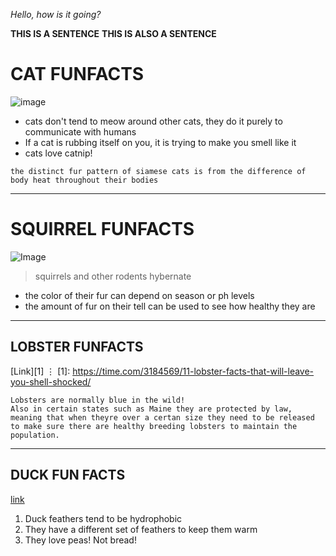 *Hello, how is it going?*

**THIS IS A SENTENCE** __THIS IS ALSO A SENTENCE__

# CAT FUNFACTS
![image](https://c.tenor.com/fWXyb86dSWMAAAAM/ok-cat.gif)
* cats don't tend to meow around other cats, they do it purely to communicate with humans
* If a cat is rubbing itself on you, it is trying to make you smell like it
* cats love catnip! 

`the distinct fur pattern of siamese cats is from the difference of body heat throughout their bodies`

----

SQUIRREL FUNFACTS
================
![Image](https://img.texasmonthly.com/2021/10/Texas-Squirrels-Gone-Wild.jpg?auto=compress&crop=faces&fit=fit&fm=pjpg&ixlib=php-1.2.1&q=45)
> squirrels and other rodents hybernate 

- the color of their fur can depend on season or ph levels
- the amount of fur on their tell can be used to see how healthy they are

***

## LOBSTER FUNFACTS      

[Link][1]
⋮
[1]:  https://time.com/3184569/11-lobster-facts-that-will-leave-you-shell-shocked/
```
Lobsters are normally blue in the wild!
Also in certain states such as Maine they are protected by law, meaning that when theyre over a certan size they need to be released to make sure there are healthy breeding lobsters to maintain the population. 
```
---

DUCK FUN FACTS
--------------
[link](https://www.four-paws.org/campaigns-topics/topics/farm-animals/10-facts-about-ducks#:~:text=Ducks%20are%20also%20called%20'waterfowl,ducks%20will%20lay%20more%20eggs.)
1. Duck feathers tend to be hydrophobic 
2. They have a different set of feathers to keep them warm
3. They love peas! Not bread!
